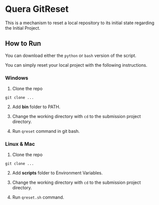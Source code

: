 # Quera GitReset

This is a mechanism to reset a local repository to its initial state regarding the Initial Project.

## How to Run
You can download either the `python` or `bash` version of the script.

You can simply reset your local project with the following instructions.

### Windows
1. Clone the repo 
```shell
git clone ...
```

2. Add **bin** folder to PATH.

3. Change the working directory with `cd` to the submission project directory. 

4. Run `qreset` command in git bash.

### Linux & Mac
1. Clone the repo
```shell
git clone ...
```

2. Add **scripts** folder to Environment Variables.

3. Change the working directory with `cd` to the submission project directory.

4. Run `qreset.sh` command.
